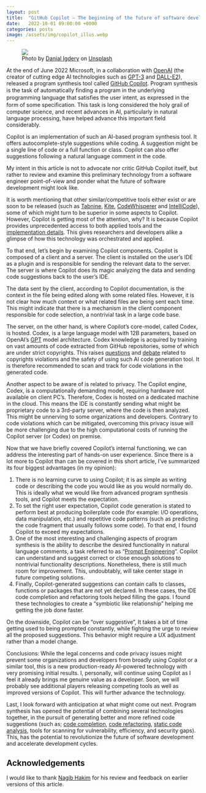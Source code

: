 ```yaml
---
layout: post
title:  "GitHub Copilot — The beginning of the future of software development"
date:   2022-10-01 09:00:00 +0000
categories: posts
image: /assets/img/copilot_illus.webp
---
```


<figure>
  <img src="{{ page.image }}">
  <figcaption>Photo by <a href="https://unsplash.com/@ricaros?utm_source=unsplash&utm_medium=referral&utm_content=creditCopyText">Danial Igdery</a> 
    on <a href="https://unsplash.com/s/photos/programmer?utm_source=unsplash&utm_medium=referral&utm_content=creditCopyText">Unsplash</a></figcaption>
</figure>

At the end of June 2022 Microsoft, in a collaboration with [OpenAI](https://openai.com/) 
(the creator of cutting edge AI technologies such as [GPT-3](https://beta.openai.com/examples) and 
[DALL-E2](https://openai.com/dall-e-2/)), released a program synthesis tool called [GitHub Copilot](https://github.com/features/copilot). 
Program synthesis is the task of automatically ﬁnding a program in the underlying programming language 
that satisﬁes the user intent, as expressed in the form of some speciﬁcation. This task is long considered the holy grail of computer science, and recent advances in AI, particularly in natural language processing, have helped advance this important field considerably.

Copilot is an implementation of such an AI-based program synthesis tool. It offers autocomplete-style suggestions while coding. A suggestion might be a single line of code or a full function or class. Copilot can also offer suggestions following a natural language comment in the code.

My intent in this article is not to advocate nor critic GitHub Copilot itself, but rather to review and examine this preliminary technology from a software engineer point-of-view and ponder what the future of software development might look like.

It is worth mentioning that other similar/competitive tools either exist or are soon to be released 
(such as [Tabnine](https://www.tabnine.com/), [Kite](https://www.kite.com/), [CodeWhisperer](https://aws.amazon.com/codewhisperer/) 
and [IntelliCode](https://visualstudio.microsoft.com/services/intellicode/)), some of which might 
turn to be superior in some aspects to Copilot. However, Copilot is getting most of the attention, 
why? It is because Copilot provides unprecedented access to both applied tools and the 
[implementation details](https://arxiv.org/pdf/2107.03374.pdf). This gives researchers and developers alike a glimpse of how this technology was orchestrated and applied.

To that end, let’s begin by examining Copilot components. Copilot is composed of a client and a server. The client is installed on the user’s IDE as a plugin and is responsible for sending the relevant data to the server. The server is where Copilot does its magic analyzing the data and sending code suggestions back to the user’s IDE.

The data sent by the client, according to Copilot documentation, is the context in the file being edited along with some related files. However, it is not clear how much context or what related files are being sent each time. This might indicate that there is a mechanism in the client component responsible for code selection, a nontrivial task in a large code base.

The server, on the other hand, is where Copilot’s core-model, called Codex, is hosted. Codex, is a 
large language model with 12B parameters, based on OpenAI’s [GPT](https://arxiv.org/pdf/2005.14165.pdf) 
model architecture. Codex knowledge is acquired by training on vast amounts of code extracted from 
GitHub repositories, some of which are under strict copyrights. This raises [questions](https://www.zdnet.com/article/is-github-copilots-code-legal-ethically-right/) 
and [debate](https://www.reddit.com/r/linux/comments/vidjop/github_copilot_legally_stealingselling_licensed/) 
related to copyrights violations and the safety of using such AI code generation tool. It is therefore recommended to scan and track for code violations in the generated code.

Another aspect to be aware of is related to privacy. The Copilot engine, Codex, is a computationally demanding model, requiring hardware not available on client PC’s. Therefore, Codex is hosted on a dedicated machine in the cloud. This means the IDE is constantly sending what might be proprietary code to a 3rd-party server, where the code is then analyzed. This might be unnerving to some organizations and developers. Contrary to code violations which can be mitigated, overcoming this privacy issue will be more challenging due to the high computational costs of running the Copilot server (or Codex) on premise.

Now that we have briefly covered Copilot’s internal functioning, we can address the interesting part of hands-on user experience. Since there is a lot more to Copilot than can be covered in this short article, I’ve summarized its four biggest advantages (in my opinion):

1. There is no learning curve to using Copilot; it is as simple as writing code or describing the code you would like as you would normally do. This is ideally what we would like from advanced program synthesis tools, and Copilot meets the expectation.
2. To set the right user expectation, Copilot code generation is stated to perform best at producing boilerplate code (for example: I/O operations, data manipulation, etc.) and repetitive code patterns (such as predicting the code fragment that usually follows some code). To that end, I found Copilot to exceed my expectations.
3. One of the most interesting and challenging aspects of program synthesis is the ability to describe the desired functionality in natural language comments, a task referred to as “[Prompt Engineering](https://en.wikipedia.org/wiki/Prompt_engineering)”. Copilot can understand and suggest correct or close enough solutions to nontrivial functionality descriptions. Nonetheless, there is still much room for improvement. This, undoubtably, will take center stage in future competing solutions.
4. Finally, Copilot-generated suggestions can contain calls to classes, functions or packages that are not yet declared. In these cases, the IDE code completion and refactoring tools helped filling the gaps. I found these technologies to create a “symbiotic like relationship” helping me getting the job done faster.

On the downside, Copilot can be “over suggestive”, It takes a bit of time getting used to being prompted constantly, while fighting the urge to review all the proposed suggestions. This behavior might require a UX adjustment rather than a model change.

Conclusions: While the legal concerns and code privacy issues might prevent some organizations and developers from broadly using Copilot or a similar tool, this is a new production-ready AI-powered technology with very promising initial results. I, personally, will continue using Copilot as I feel it already brings me genuine value as a developer. Soon, we will probably see additional players releasing competing tools as well as improved versions of Copilot. This will further advance the technology.

Last, I look forward with anticipation at what might come out next. Program synthesis has opened the potential of combining several technologies together, 
in the pursuit of generating better and more refined code suggestions (such as; 
[code completion](https://en.wikipedia.org/wiki/Intelligent_code_completion), [code refactoring](https://en.wikipedia.org/wiki/Code_refactoring), 
[static code analysis](https://en.wikipedia.org/wiki/Static_program_analysis), tools for scanning 
for vulnerability, efficiency, and security gaps). This, has the potential to revolutionize the future of software development and accelerate development cycles.

## Acknowledgements
I would like to thank [Nagib Hakim](https://www.linkedin.com/in/nagib-hakim) for his review and feedback on earlier versions of this article.